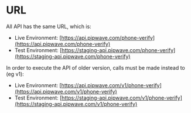 # URL

All API has the same URL, which is:

* Live Environment: [https://api.pipwave.com/phone-verify](https://api.pipwave.com/phone-verify)
* Test Environment: [https://staging-api.pipwave.com/phone-verify](https://staging-api.pipwave.com/phone-verify)

In order to execute the API of older version, calls must be made instead to \(eg v1\):

* Live Environment: [https://api.pipwave.com/v1/phone-verify](https://api.pipwave.com/v1/phone-verify)
* Test Environment: [https://staging-api.pipwave.com/v1/phone-verify](https://staging-api.pipwave.com/v1/phone-verify)



